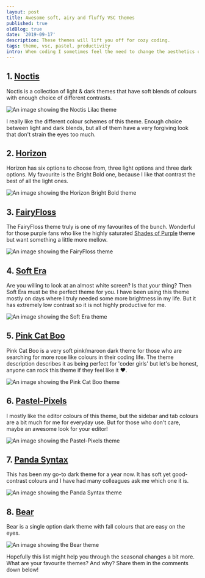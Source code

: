 ```yaml
---
layout: post
title: Awesome soft, airy and fluffy VSC themes
published: true
oldBlog: true
date: '2019-09-17'
description: These themes will lift you off for cozy coding.
tags: theme, vsc, pastel, productivity
intro: When coding I sometimes feel the need to change the aesthetics of my workspace. Why? I don't know. Maybe because it gives me a fresh look at my code. Maybe because with the seasons changing, I feel the need to lighten or darken my workspace colours. Either way, for those searching for something airy and new. Here is a list of wonderful Visual Studio Code themes that have a cozy, soft or fluffy aesthetic.
---
```


## **1. [Noctis](https://marketplace.visualstudio.com/items?itemName=liviuschera.noctis)**
Noctis is a collection of light & dark themes that have soft blends of colours with enough choice of different contrasts.

![An image showing the Noctis Lilac theme](https://thepracticaldev.s3.amazonaws.com/i/q17vuc93wq2sdk64tal0.png)

I really like the different colour schemes of this theme. Enough choice between light and dark blends, but all of them have a very forgiving look that don't strain the eyes too much.

## **2. [Horizon](https://marketplace.visualstudio.com/items?itemName=jolaleye.horizon-theme-vscode)**

Horizon has six options to choose from, three light options and three dark options. My favourite is the Bright Bold one, because I like that contrast the best of all the light ones.

![An image showing the Horizon Bright Bold theme](https://thepracticaldev.s3.amazonaws.com/i/buw9oo7000h4gfax47g4.png)

## **3. [FairyFloss](https://marketplace.visualstudio.com/items?itemName=nopjmp.fairyfloss)**

The FairyFloss theme truly is one of my favourites of the bunch. Wonderful for those purple fans who like the highly saturated [Shades of Purple](https://marketplace.visualstudio.com/items?itemName=ahmadawais.shades-of-purple) theme but want something a little more mellow.

![An image showing the FairyFloss theme](https://thepracticaldev.s3.amazonaws.com/i/nytxwopueddx6y9vmfrn.png)

## **4. [Soft Era](https://marketplace.visualstudio.com/items?itemName=soft-aesthetic.soft-era-theme)**

Are you willing to look at an almost white screen? Is that your thing? Then Soft Era must be the perfect theme for you. I have been using this theme mostly on days where I truly needed some more brightness in my life. But it has extremely low contrast so it is not highly productive for me.

![An image showing the Soft Era theme](https://thepracticaldev.s3.amazonaws.com/i/2iqv8bb69roaf3fza0t6.png)

## **5. [Pink Cat Boo](https://marketplace.visualstudio.com/items?itemName=ftsamoyed.theme-pink-cat-boo)**

Pink Cat Boo is a very soft pink/maroon dark theme for those who are searching for more rose like colours in their coding life. The theme description describes it as being perfect for 'coder girls' but let's be honest, anyone can rock this theme if they feel like it ❤️.

![An image showing the Pink Cat Boo theme](https://thepracticaldev.s3.amazonaws.com/i/4idq8mlyvrer3bl7vku4.png)

## **6. [Pastel-Pixels](https://marketplace.visualstudio.com/items?itemName=quangogage.pastel-pixels)**

I mostly like the editor colours of this theme, but the sidebar and tab colours are a bit much for me for everyday use. But for those who don't care, maybe an awesome look for your editor!

![An image showing the Pastel-Pixels theme](https://thepracticaldev.s3.amazonaws.com/i/zsntl0cqajthh44tl2wm.png)

## **7. [Panda Syntax](https://marketplace.visualstudio.com/items?itemName=tinkertrain.theme-panda)**

This has been my go-to dark theme for a year now. It has soft yet good-contrast colours and I have had many colleagues ask me which one it is.

![An image showing the Panda Syntax theme](https://thepracticaldev.s3.amazonaws.com/i/zpyb8cgvy5jfbi7326k2.png)

## **8. [Bear](https://marketplace.visualstudio.com/items?itemName=dahong.theme-bear)**

Bear is a single option dark theme with fall colours that are easy on the eyes.

![An image showing the Bear theme](https://thepracticaldev.s3.amazonaws.com/i/r8rx5fslqksnheveo8tz.png)

Hopefully this list might help you through the seasonal changes a bit more. What are your favourite themes? And why? Share them in the comments down below!
